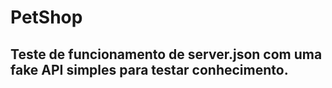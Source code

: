 # PetShop

## Teste de funcionamento de server.json com uma fake API simples para testar conhecimento.

